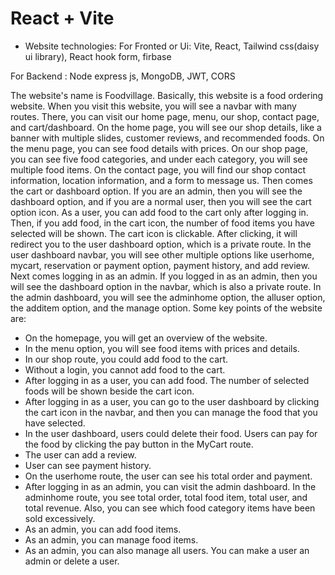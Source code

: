 # React + Vite
* Website technologies:
 For Fronted or Ui: Vite, React, Tailwind css(daisy ui library), React hook form, firbase
 
 For Backend : Node express js, MongoDB, JWT, CORS



The website's name is Foodvillage. Basically, this website is a food ordering website. When you visit this website, you will see a navbar with many routes. There, you can visit our home page, menu, our shop, contact page, and cart/dashboard. On the home page, you will see our shop details, like a banner with multiple slides, customer reviews, and recommended foods. On the menu page, you can see food details with prices. On our shop page, you can see five food categories, and under each category, you will see multiple food items. On the contact page, you will find our shop contact information, location information, and a form to message us. Then comes the cart or dashboard option. If you are an admin, then you will see the dashboard option, and if you are a normal user, then you will see the cart option icon. As a user, you can add food to the cart only after logging in. Then, if you add food, in the cart icon, the number of food items you have selected will be shown. The cart icon is clickable. After clicking, it will redirect you to the user dashboard option, which is a private route. In the user dashboard navbar, you will see other multiple options like userhome, mycart, reservation or payment option, payment history, and add review. Next comes logging in as an admin. If you logged in as an admin, then you will see the dashboard option in the navbar, which is also a private route. In the admin dashboard, you will see the adminhome option, the alluser option, the additem option, and the manage option. Some key points of the website are:


* On the homepage, you will get an overview of the website.
* In the menu option, you will see food items with prices and details.
* In our shop route, you could add food to the cart.
* Without a login, you cannot add food to the cart.
* After logging in as a user, you can add food. The number of selected foods will be shown beside the cart icon.
* After logging in as a user, you can go to the user dashboard by clicking the cart icon in the navbar, and then you can manage the food that you have selected.
* In the user dashboard, users could delete their food. Users can pay for the food by clicking the pay button in the MyCart route.
* The user can add a review.
* User can see payment history.
* On the userhome route, the user can see his total order and payment.
* After logging in as an admin, you can visit the admin dashboard. In the adminhome route, you see total order, total food item, total user, and total revenue. Also, you can see which food category items have been sold excessively.
* As an admin, you can add food items.
* As an admin, you can manage food items.
* As an admin, you can also manage all users. You can make a user an admin or delete a user.

